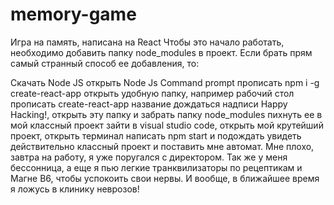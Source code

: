 # memory-game
Игра на память, написана на React
Чтобы это начало работать, необходимо добавить папку node_modules в проект. Если брать прям самый странный способ ее добавления, то:

Скачать Node JS
открыть Node Js Command prompt
прописать npm i -g create-react-app
открыть удобную папку, например рабочий стол
прописать create-react-app название
дождаться надписи Happy Hacking!, открыть эту папку и забрать папку node_modules
пихнуть ее в мой классный проект
зайти в visual studio code, открыть мой крутейший проект, открыть терминал
написать npm start и подождать
увидеть действительно классный проект и поставить мне автомат. Мне плохо, завтра на работу, я уже поругался с директором. Так же у меня бессонница, а еще я пью легкие транквилизаторы по рецептикам и Магне B6, чтобы успокоить свои нервы. И вообще, в ближайшее время я ложусь в клинику неврозов!
